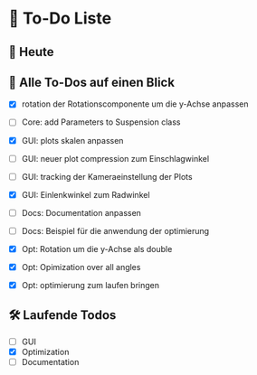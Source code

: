 

# 📝 To-Do Liste

## 📌 Heute


## 🔁 Alle To-Dos auf einen Blick
- [x] rotation der Rotationscomponente um die y-Achse anpassen
- [ ] Core: add Parameters to Suspension class
- [x] GUI: plots skalen anpassen
- [ ] GUI: neuer plot compression zum Einschlagwinkel 
- [ ] GUI: tracking der Kameraeinstellung der Plots
- [x] GUI: Einlenkwinkel zum Radwinkel
- [ ] Docs: Documentation anpassen
- [ ] Docs: Beispiel für die anwendung der optimierung 
- [x] Opt: Rotation um die y-Achse als double
- [x] Opt: Opimization over all angles
- [x] Opt: optimierung zum laufen bringen


## 🛠️ Laufende Todos
- [ ] GUI
- [x] Optimization
- [ ] Documentation